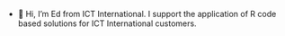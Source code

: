 - 👋 Hi, I’m Ed from ICT International. I support the application of R code based solutions for ICT International customers.

<!---
Ed-ICT-International/Ed-ICT-International is a ✨ special ✨ repository because its `README.md` (this file) appears on your GitHub profile.
You can click the Preview link to take a look at your changes.
--->
